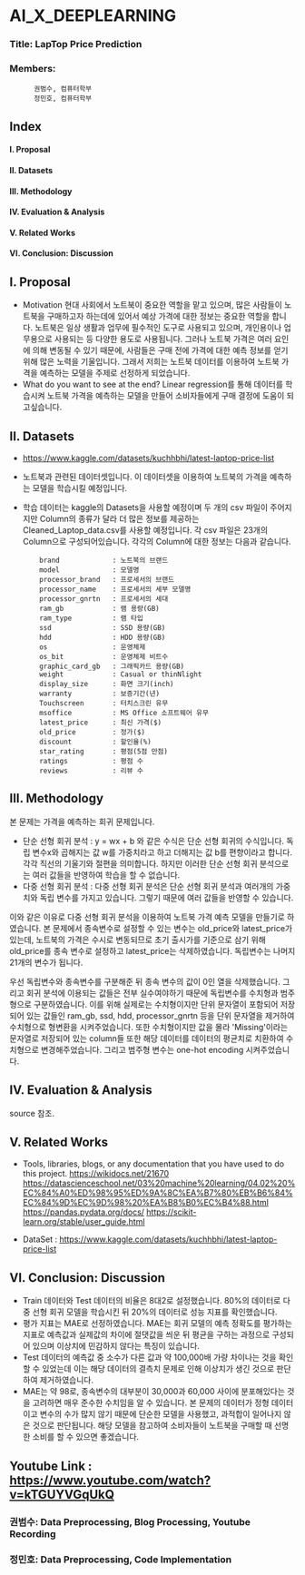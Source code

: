 # AI_X_DEEPLEARNING

### Title: LapTop Price Prediction 

### Members: 
          권범수, 컴퓨터학부
          정민호, 컴퓨터학부


## Index
####           I. Proposal
####           II. Datasets
####           III. Methodology
####           IV. Evaluation & Analysis
####           V. Related Works
####           VI. Conclusion: Discussion

## I. Proposal
+ Motivation
  현대 사회에서 노트북이 중요한 역할을 맡고 있으며, 많은 사람들이 노트북을 구매하고자 하는데에 있어서 예상 가격에 대한 정보는 중요한 역할을 합니다. 노트북은 일상 생활과 업무에 필수적인 도구로 사용되고 있으며, 개인용이나 업무용으로 사용되는 등 다양한 용도로 사용됩니다. 그러나 노트북 가격은 여러 요인에 의해 변동될 수 있기 때문에, 사람들은 구매 전에 가격에 대한 예측 정보를 얻기 위해 많은 노력을 기울입니다. 그래서 저희는 노트북 데이터를 이용하여 노트북 가격을 예측하는 모델을 주제로 선정하게 되었습니다.
+ What do you want to see at the end?
  Linear regression를 통해 데이터를 학습시켜 노트북 가격을 예측하는 모델을 만들어 소비자들에게 구매 결정에 도움이 되고싶습니다.

## II. Datasets
+ https://www.kaggle.com/datasets/kuchhbhi/latest-laptop-price-list
+ 노트북과 관련된 데이터셋입니다. 이 데이터셋을 이용하여 노트북의 가격을 예측하는 모델을 학습시킬 예정입니다.
+ 학습 데이터는 kaggle의 Datasets을 사용할 예정이며 두 개의 csv 파일이 주어지지만 Column의 종류가 달라 더 많은 정보를 제공하는 Cleaned_Laptop_data.csv를 사용할 예정입니다. 각 csv 파일은 23개의 Column으로 구성되어있습니다. 각각의 Column에 대한 정보는 다음과 같습니다.

          brand             : 노트북의 브랜드
          model             : 모델명
          processor_brand   : 프로세서의 브랜드
          processor_name    : 프로세서의 세부 모델명
          processor_gnrtn   : 프로세서의 세대
          ram_gb            : 램 용량(GB)
          ram_type          : 램 타입
          ssd               : SSD 용량(GB)
          hdd               : HDD 용량(GB)
          os                : 운영체제
          os_bit            : 운영체제 비트수
          graphic_card_gb   : 그래픽카드 용량(GB)
          weight            : Casual or thinNlight
          display_size      : 화면 크기(inch)
          warranty          : 보증기간(년)
          Touchscreen       : 터치스크린 유무
          msoffice          : MS Office 소프트웨어 유무
          latest_price      : 최신 가격($)
          old_price         : 정가($)
          discount          : 할인율(%)
          star_rating       : 평점(5점 만점)
          ratings           : 평점 수
          reviews           : 리뷰 수
          
         
## III. Methodology
본 문제는 가격을 예측하는 회귀 문제입니다.
+ 단순 선형 회귀 분석 :
y = wx + b 와 같은 수식은 단순 선형 회귀의 수식입니다. 독립 변수x와 곱해지는 값 w를 가중치라고 하고 더해지는 값 b를 편향이라고 합니다. 각각 직선의 기울기와 절편을 의미합니다. 하지만 이러한 단순 선형 회귀 분석으로는 여러 값들을 반영하여 학습을 할 수 없습니다.
+ 다중 선형 회귀 분석 :
다중 선형 회귀 분석은 단순 선형 회귀 분석과 여러개의 가중치와 독립 변수를 가지고 있습니다. 그렇기 때문에 여러 값들을 반영할 수 있습니다. 

이와 같은 이유로 다중 선형 회귀 분석을 이용하여 노트북 가격 예측 모델을 만들기로 하였습니다. 본 문제에서 종속변수로 설정할 수 있는 변수는 old_price와 latest_price가 있는데, 노트북의 가격은 수시로 변동되므로 초기 출시가를 기준으로 삼기 위해 old_price를 종속 변수로 설정하고 latest_price는 삭제하였습니다. 독립변수는 나머지 21개의 변수가 됩니다.

우선 독립변수와 종속변수를 구분해준 뒤 종속 변수의 값이 0인 열을 삭제했습니다. 그리고 회귀 분석에 이용되는 값들은 전부 실수여야하기 때문에 독립변수를 수치형과 범주형으로 구분하였습니다. 이를 위해 실제로는 수치형이지만 단위 문자열이 포함되어 저장되어 있는 값들인 ram_gb, ssd, hdd, processor_gnrtn 등을 단위 문자열을 제거하여 수치형으로 형변환을 시켜주었습니다. 또한 수치형이지만 값을 몰라 'Missing'이라는 문자열로 저장되어 있는 column들 또한 해당 데이터를 데이터의 평균치로 치환하여 수치형으로 변경해주었습니다. 그리고 범주형 변수는 one-hot encoding 시켜주었습니다.

## IV. Evaluation & Analysis
  source 참조.
## V. Related Works
+ Tools, libraries, blogs, or any documentation that you have used to do this project.
  https://wikidocs.net/21670
  https://datascienceschool.net/03%20machine%20learning/04.02%20%EC%84%A0%ED%98%95%ED%9A%8C%EA%B7%80%EB%B6%84%EC%84%9D%EC%9D%98%20%EA%B8%B0%EC%B4%88.html
  https://pandas.pydata.org/docs/
  https://scikit-learn.org/stable/user_guide.html
  
  
+ DataSet : https://www.kaggle.com/datasets/kuchhbhi/latest-laptop-price-list
## VI. Conclusion: Discussion
+ Train 데이터와 Test 데이터의 비율은 8대2로 설정했습니다. 80%의 데이터로 다중 선형 회귀 모델을 학습시킨 뒤 20%의 데이터로 성능 지표를 확인했습니다. 
+ 평가 지표는 MAE로 선정하였습니다. MAE는 회귀 모델의 예측 정확도를 평가하는 지표로 예측값과 실제값의 차이에 절댓값을 씌운 뒤 평균을 구하는 과정으로 구성되어 있으며 이상치에 민감하지 않다는 특징이 있습니다. 
+ Test 데이터의 예측값 중 소수가 다른 값과 약 100,000배 가량 차이나는 것을 확인할 수 있었는데 이는 해당 데이터의 결측치 문제로 인해 이상치가 생긴 것으로 판단하여 제거하였습니다.
+ MAE는 약 98로, 종속변수의 대부분이 30,000과 60,000 사이에 분포해있다는 것을 고려하면 매우 준수한 수치임을 알 수 있습니다. 본 문제의 데이터가 정형 데이터이고 변수의 수가 많지 않기 때문에 단순한 모델을 사용했고, 과적합이 일어나지 않은 것으로 판단됩니다. 해당 모델을 참고하여 소비자들이 노트북을 구매할 때 선명한 소비를 할 수 있으면 좋겠습니다. 

## Youtube Link : https://www.youtube.com/watch?v=kTGUYVGqUkQ

### 권범수: Data Preprocessing, Blog Processing, Youtube Recording
### 정민호: Data Preprocessing, Code Implementation
          
